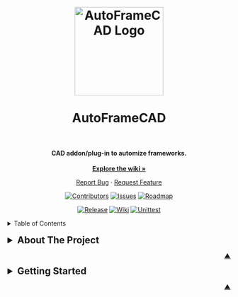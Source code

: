 <a name="readme-top"></a>

<h1 align="center">
  <br />
    <a href="https://structura-engineering.com/">
      <img src="https://github.com/Structura-Engineering/AutoFrameCAD/blob/main/.github/images/favicon.ico" alt="AutoFrameCAD Logo" width="200">
    </a>
  <br /><br />
  AutoFrameCAD
  <br />
  <br />
</h1>

<h4 align="center">CAD addon/plug-in to automize frameworks.</h4>

<div align="center">

[**Explore the wiki »**][wiki_url]

[Report Bug][issues_url] ·
[Request Feature][issues_url]

[![Contributors][contributors_shield_url]][contributors_url]
[![Issues][issues_shield_url]][issues_url]
[![Roadmap][roadmap_shield_url]][roadmap_url]

[![Release][release_shield_url]][release_url]
[![Wiki][wiki_shield_url]][wiki_url]
[![Unittest][test_shield_url]][test_url]</div>

<details>
  <summary>Table of Contents</summary>

- [About The Project](#--about-the-project)
- [Getting Started](#--getting-started)
- [Code of Conduct][code_of_conduct_url]
- [Contributing][contributing_url]
- [License][license_url]
- [Security][security_url]
- [Changelog][changelog_url]</details><br />

<details>
  <summary style="font-size: 1.5em; font-weight: bold;">About The Project</summary>

AutoFrameCAD is not just a program, it's your companion in creating CAD objects fast and efficiently. Built to simplify the drawing process, AutoFrameCAD offers a rich array of automatic tools, empowering drawers to focus on creating remarkable projects that tackle real-world challenges.

Whether you're a seasoned drawer or just embarking on your drawing adventure, AutoFrameCAD strives to be your ultimate drawing ally. Say goodbye to repetitive tasks and embrace best drawing practices, letting AutoFrameCAD pave the way for a seamless development experience.

Why AutoFrameCAD?

- **Maximize Your Creativity:** Your time is valuable. AutoFrameCAD frees you from mundane tasks, enabling you to channel your creativity into building extraordinary solutions.

- **Banish Repetition:** Don't waste time reinventing the wheel. AutoFrameCAD encourages you to break free from repetitive tasks, ensuring you spend more time on what truly matters.

- **DRY Principles for Life:** Implement the Don't Repeat Yourself (DRY) mantra not only in your drawing but in your entire development process. AutoFrameCAD is your guide to a more efficient and enjoyable drawing life. 😊

As the coding landscape evolves, so will AutoFrameCAD. Expect ongoing updates and improvements to cater to diverse project needs. Your feedback, suggestions, and contributions are highly valued, let's make AutoFrameCAD even better together.

Feel free to dive into the documentation to kickstart your journey with AutoFrameCAD.

<div align="center"><h3>Built With</h3>

[![Docker][docker_shield_url]][docker_url]
[![Python][python_shield_url]][python_url]
[![C++][cpp_shield_url]][cpp_url]
[![BRX API][brx_api_shield_url]][brx_api_url]</div>

</details><p align="right"><a href="#readme-top">▲</a></p>

<details>
  <summary style="font-size: 1.5em; font-weight: bold;">Getting Started</summary>

Ready to kick off your coding journey with AutoFrameCAD? Let's set up your local environment in a few simple steps:

1. **Install Prerequisites:**

   - [`VSCODE Extension: Dev Containers`][dev_containers_url]

2. **Clone the Repository:**
   ```sh
   git clone https://github.com/Structura-Engineering/AutoFrameCAD.git
   ```
3. **Navigate to the Project Directory**

4. **Set up the Development Container:**
   - If prompted, click on the `Reopen in Container` button at the bottom right.
   - The editor will automatically set up the development container for you.

</details><p align="right"><a href="#readme-top">▲</a></p>

[brx_api_shield_url]: https://img.shields.io/badge/BRX%20API-3776AB?style=for-the-badge&logo=librariesdotio&logoColor=white&color=red
[brx_api_url]: https://www.bricsys.com/en-eu/developers
[changelog_url]: https://github.com/Structura-Engineering/AutoFrameCAD/blob/main/CHANGELOG.md
[code_of_conduct_url]: https://github.com/Structura-Engineering/AutoFrameCAD?tab=coc-ov-file
[contributing_url]: https://github.com/Structura-Engineering/AutoFrameCAD/blob/main/CONTRIBUTING.md
[contributors_shield_url]: https://img.shields.io/github/contributors/Structura-Engineering/AutoFrameCAD?style=for-the-badge&color=blue
[contributors_url]: https://github.com/Structura-Engineering/AutoFrameCAD/graphs/contributors
[cpp_shield_url]: https://img.shields.io/badge/C++-00599C?style=for-the-badge&logo=cplusplus&logoColor=white
[cpp_url]: https://isocpp.org
[dev_containers_url]: https://marketplace.visualstudio.com/items?itemName=ms-vscode-remote.remote-containers
[docker_shield_url]: https://img.shields.io/badge/Docker-2496ED?style=for-the-badge&logo=docker&logoColor=white
[docker_url]: https://docker.com/
[issues_shield_url]: https://img.shields.io/github/issues/Structura-Engineering/AutoFrameCAD?style=for-the-badge&color=yellow
[issues_url]: https://github.com/Structura-Engineering/AutoFrameCAD/issues
[license_url]: https://github.com/Structura-Engineering/AutoFrameCAD?tab=AGPL-3.0-1-ov-file
[python_shield_url]: https://img.shields.io/badge/Python-3776AB?style=for-the-badge&logo=python&logoColor=white
[python_url]: https://python.org/
[release_shield_url]: https://img.shields.io/endpoint?url=https://gist.githubusercontent.com/illyrius666/75d51317191738246cdec92eabcc599f/raw/release_badge.json
[release_url]: https://github.com/Structura-Engineering/AutoFrameCAD/releases
[roadmap_shield_url]: https://img.shields.io/badge/Roadmap-Click%20Me!-purple.svg?style=for-the-badge
[roadmap_url]: https://github.com/orgs/Structura-Engineering/projects/4
[security_url]: https://github.com/Structura-Engineering/AutoFrameCAD?tab=security-ov-file
[test_shield_url]: https://img.shields.io/endpoint?url=https://gist.githubusercontent.com/illyrius666/75d51317191738246cdec92eabcc599f/raw/test_badge.json
[test_url]: https://github.com/Structura-Engineering/AutoFrameCAD/actions
[wiki_shield_url]: https://img.shields.io/endpoint?url=https://gist.githubusercontent.com/illyrius666/75d51317191738246cdec92eabcc599f/raw/wiki_badge.json
[wiki_url]: https://wiki.structura-engineering.com/
